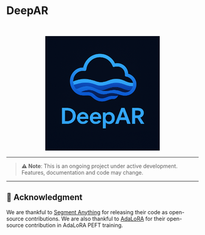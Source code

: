 # DeepAR
﻿<p align="center">
  <img src="Deep AR logo.png" alt="DeepAR Logo" width="300"/>
</p>

---

> **⚠️ Note**: This is an ongoing project under active development. Features, documentation and code may change.

---

















## 🙏 Acknowledgment
We are thankful to [Segment Anything](https://github.com/facebookresearch/segment-anything) for releasing their code as open-source contributions. We are also thankful to [AdaLoRA](https://github.com/QingruZhang/AdaLoRA) for their open-source contribution in AdaLoRA PEFT training.